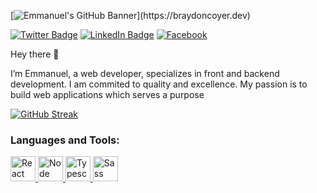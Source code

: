 [![Emmanuel's GitHub Banner](https://cdn.vox-cdn.com/thumbor/1XjouVnZmyYd12WYI261Sv_W-SM=/0x0:2040x1360/920x613/filters:focal(857x517:1183x843):format(webp)/cdn.vox-cdn.com/uploads/chorus_image/image/66663321/vpavic_191118_3800_0162.0.jpg)](https://braydoncoyer.dev)


[![Twitter Badge](https://img.shields.io/badge/Twitter-Profile-informational?style=flat&logo=twitter&logoColor=white&color=1CA2F1)](https://twitter.com/agengo2016)
[![LinkedIn Badge](https://img.shields.io/badge/LinkedIn-Profile-informational?style=flat&logo=linkedin&logoColor=white&color=0D76A8)](hhttps://www.linkedin.com/in/emmanuel-agyemang-6b8130215/)
[![Facebook](https://img.shields.io/badge/Facebook-Profile-informational?style=flat&logo=codepen&logoColor=white&color=black)](https://web.facebook.com/emmanuel.agyemang.9406417)





<p dir="auto">
Hey there 👋

I’m Emmanuel, a web developer, specializes in front and backend development. I am commited to quality and excellence. My passion is to build web applications which serves a purpose
  </p>
  
  
  


[![GitHub Streak](https://github-readme-streak-stats.herokuapp.com/?user=emagwebsolutions)](https://git.io/streak-stats)








<h3 align="left">Languages and Tools:</h3>

<p> 

<a href="https://reactjs.org/" target="_blank"  align="left"> 
  <img src="https://cdn.jsdelivr.net/gh/devicons/devicon/icons/react/react-original.svg" alt="React" width="40" height="40"/> 
 </a> 

<a href="https://node.org/" target="_blank"  align="left"> 
<img src="https://cdn.jsdelivr.net/gh/devicons/devicon/icons/nodejs/nodejs-original.svg" alt="Node" width="40" height="40" />
</a> 

<a href="https://typescript.com/" target="_blank"  align="left"> 
<img src="https://cdn.jsdelivr.net/gh/devicons/devicon/icons/typescript/typescript-original.svg" alt="Typescript" width="40" height="40" />
 </a> 


<a href="https://sass-lang.com/" target="_blank" align="left"> 
  <img src="https://cdn.jsdelivr.net/gh/devicons/devicon/icons/sass/sass-original.svg" alt="Sass" width="40" height="40" />
  </a> 
 </p>













<!-- Pinned Repositories -- >

<a href="https://github.com/braydoncoyer/tailwindcss-v2-dark-mode-template">
  <img align="center" style="margin:1rem 0.5rem" src="https://github-readme-stats.vercel.app/api/pin/?username=emagwebsolutions&repo=codinggeeks&title_color=ffffff&text_color=c9cacc&icon_color=4AB197&bg_color=1A2B34" />
</a>

<br>

<a href="https://github.com/braydoncoyer/ng-limeade">
  <img align="center" style="margin:0.5rem" src="https://github-readme-stats.vercel.app/api/pin/?username=emagwebsolutions&repo=stbs&title_color=ffffff&text_color=c9cacc&icon_color=4AB197&bg_color=1A2B34" />
</a>

<a href="https://github.com/braydoncoyer/officeapi">
  <img align="center" style="margin:0.5rem" src="https://github-readme-stats.vercel.app/api/pin/?username=emagwebsolutions&repo=unakreations&title_color=ffffff&text_color=c9cacc&icon_color=4AB197&bg_color=1A2B34" />
</a>





<!-- GitHub Stats -- >

<a href="https://github.com/braydoncoyer">
  <img align="center" style="margin:0.5rem" src="https://github-readme-stats.vercel.app/api/top-langs/?username=emagwebsolutions&hide=html,css&title_color=ffffff&text_color=c9cacc&icon_color=4AB197&bg_color=1A2B34" />
</a>

<a href="https://github.com/braydoncoyer">
  <img align="center" style="margin:0.5rem" src="https://github-readme-stats.vercel.app/api?username=emagwebsolutions&show_icons=true&line_height=27&count_private=true&title_color=ffffff&text_color=c9cacc&icon_color=4AB097&bg_color=1A2B34" alt="Braydon's GitHub Stats" />
</a>












